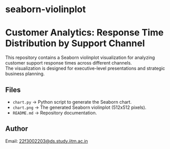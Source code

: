 # seaborn-violinplot
# Customer Analytics: Response Time Distribution by Support Channel

This repository contains a Seaborn violinplot visualization for analyzing customer support response times across different channels.  
The visualization is designed for executive-level presentations and strategic business planning.

## Files
- `chart.py` → Python script to generate the Seaborn chart.
- `chart.png` → The generated Seaborn violinplot (512x512 pixels).
- `README.md` → Repository documentation.

## Author
Email: 22f3002203@ds.study.iitm.ac.in
